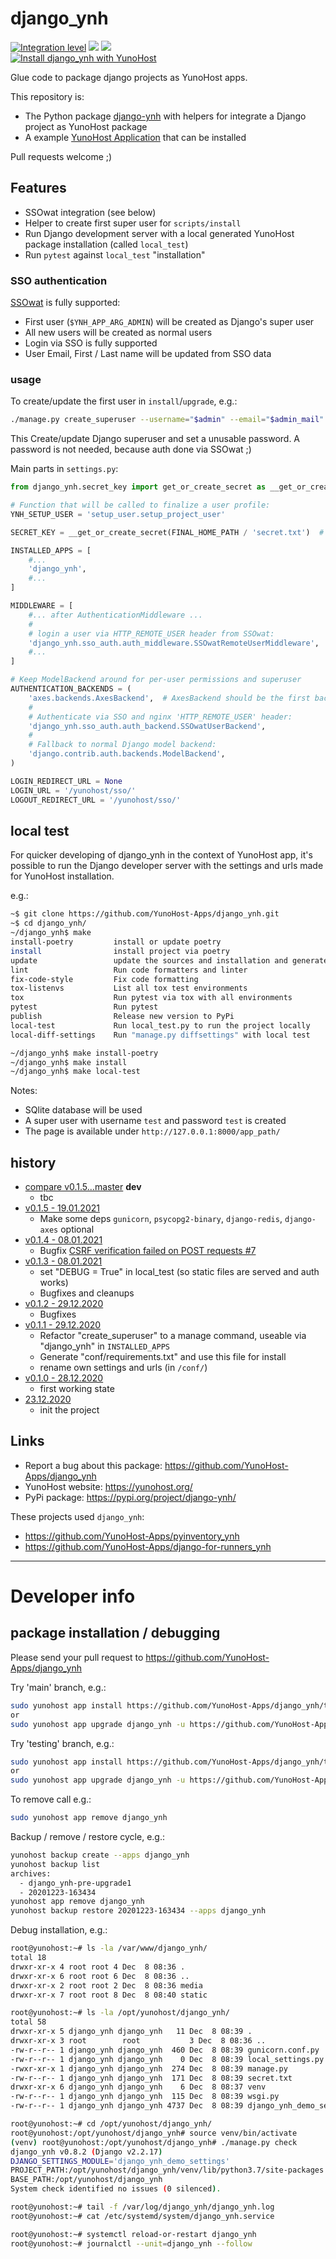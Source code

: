 # django_ynh

[![Integration level](https://dash.yunohost.org/integration/django_ynh.svg)](https://dash.yunohost.org/appci/app/django_ynh) ![](https://ci-apps.yunohost.org/ci/badges/django_ynh.status.svg) ![](https://ci-apps.yunohost.org/ci/badges/django_ynh.maintain.svg)  
[![Install django_ynh with YunoHost](https://install-app.yunohost.org/install-with-yunohost.svg)](https://install-app.yunohost.org/?app=django_ynh)


Glue code to package django projects as YunoHost apps.

This repository is:

* The Python package [django-ynh](https://pypi.org/project/django-ynh/) with helpers for integrate a Django project as YunoHost package
* A example [YunoHost Application](https://install-app.yunohost.org/?app=django_ynh) that can be installed

Pull requests welcome ;)


## Features

* SSOwat integration (see below)
* Helper to create first super user for `scripts/install`
* Run Django development server with a local generated YunoHost package installation (called `local_test`)
* Run `pytest` against `local_test` "installation"


### SSO authentication

[SSOwat](https://github.com/YunoHost/SSOwat) is fully supported:

* First user (`$YNH_APP_ARG_ADMIN`) will be created as Django's super user
* All new users will be created as normal users
* Login via SSO is fully supported
* User Email, First / Last name will be updated from SSO data


### usage

To create/update the first user in `install`/`upgrade`, e.g.:

```bash
./manage.py create_superuser --username="$admin" --email="$admin_mail"
```
This Create/update Django superuser and set a unusable password.
A password is not needed, because auth done via SSOwat ;)

Main parts in `settings.py`:
```python
from django_ynh.secret_key import get_or_create_secret as __get_or_create_secret

# Function that will be called to finalize a user profile:
YNH_SETUP_USER = 'setup_user.setup_project_user'

SECRET_KEY = __get_or_create_secret(FINAL_HOME_PATH / 'secret.txt')  # /opt/yunohost/$app/secret.txt

INSTALLED_APPS = [
    #...
    'django_ynh',
    #...
]

MIDDLEWARE = [
    #... after AuthenticationMiddleware ...
    #
    # login a user via HTTP_REMOTE_USER header from SSOwat:
    'django_ynh.sso_auth.auth_middleware.SSOwatRemoteUserMiddleware',
    #...
]

# Keep ModelBackend around for per-user permissions and superuser
AUTHENTICATION_BACKENDS = (
    'axes.backends.AxesBackend',  # AxesBackend should be the first backend!
    #
    # Authenticate via SSO and nginx 'HTTP_REMOTE_USER' header:
    'django_ynh.sso_auth.auth_backend.SSOwatUserBackend',
    #
    # Fallback to normal Django model backend:
    'django.contrib.auth.backends.ModelBackend',
)

LOGIN_REDIRECT_URL = None
LOGIN_URL = '/yunohost/sso/'
LOGOUT_REDIRECT_URL = '/yunohost/sso/'
```


## local test

For quicker developing of django_ynh in the context of YunoHost app,
it's possible to run the Django developer server with the settings
and urls made for YunoHost installation.

e.g.:
```bash
~$ git clone https://github.com/YunoHost-Apps/django_ynh.git
~$ cd django_ynh/
~/django_ynh$ make
install-poetry         install or update poetry
install                install project via poetry
update                 update the sources and installation and generate "conf/requirements.txt"
lint                   Run code formatters and linter
fix-code-style         Fix code formatting
tox-listenvs           List all tox test environments
tox                    Run pytest via tox with all environments
pytest                 Run pytest
publish                Release new version to PyPi
local-test             Run local_test.py to run the project locally
local-diff-settings    Run "manage.py diffsettings" with local test

~/django_ynh$ make install-poetry
~/django_ynh$ make install
~/django_ynh$ make local-test
```

Notes:

* SQlite database will be used
* A super user with username `test` and password `test` is created
* The page is available under `http://127.0.0.1:8000/app_path/`


## history

* [compare v0.1.5...master](https://github.com/YunoHost-Apps/django_ynh/compare/v0.1.5...master) **dev**
  * tbc
* [v0.1.5 - 19.01.2021](https://github.com/YunoHost-Apps/django_ynh/compare/v0.1.4...v0.1.5)
  * Make some deps `gunicorn`, `psycopg2-binary`, `django-redis`, `django-axes` optional
* [v0.1.4 - 08.01.2021](https://github.com/YunoHost-Apps/django_ynh/compare/v0.1.3...v0.1.4)
  * Bugfix [CSRF verification failed on POST requests #7](https://github.com/YunoHost-Apps/django_ynh/issues/7)
* [v0.1.3 - 08.01.2021](https://github.com/YunoHost-Apps/django_ynh/compare/v0.1.2...v0.1.3)
  * set "DEBUG = True" in local_test (so static files are served and auth works)
  * Bugfixes and cleanups
* [v0.1.2 - 29.12.2020](https://github.com/YunoHost-Apps/django_ynh/compare/v0.1.1...v0.1.2)
  * Bugfixes
* [v0.1.1 - 29.12.2020](https://github.com/YunoHost-Apps/django_ynh/compare/v0.1.0...v0.1.1)
  * Refactor "create_superuser" to a manage command, useable via "django_ynh" in `INSTALLED_APPS`
  * Generate "conf/requirements.txt" and use this file for install
  * rename own settings and urls (in `/conf/`)
* [v0.1.0 - 28.12.2020](https://github.com/YunoHost-Apps/django_ynh/compare/f578f14...v0.1.0)
  * first working state
* [23.12.2020](https://github.com/YunoHost-Apps/django_ynh/commit/f578f144a3a6d11d7044597c37d550d29c247773)
  * init the project


## Links

* Report a bug about this package: https://github.com/YunoHost-Apps/django_ynh
* YunoHost website: https://yunohost.org/
* PyPi package: https://pypi.org/project/django-ynh/

These projects used `django_ynh`:

* https://github.com/YunoHost-Apps/pyinventory_ynh
* https://github.com/YunoHost-Apps/django-for-runners_ynh

---

# Developer info

## package installation / debugging

Please send your pull request to https://github.com/YunoHost-Apps/django_ynh

Try 'main' branch, e.g.:
```bash
sudo yunohost app install https://github.com/YunoHost-Apps/django_ynh/tree/master --debug
or
sudo yunohost app upgrade django_ynh -u https://github.com/YunoHost-Apps/django_ynh/tree/master --debug
```

Try 'testing' branch, e.g.:
```bash
sudo yunohost app install https://github.com/YunoHost-Apps/django_ynh/tree/testing --debug
or
sudo yunohost app upgrade django_ynh -u https://github.com/YunoHost-Apps/django_ynh/tree/testing --debug
```

To remove call e.g.:
```bash
sudo yunohost app remove django_ynh
```

Backup / remove / restore cycle, e.g.:
```bash
yunohost backup create --apps django_ynh
yunohost backup list
archives:
  - django_ynh-pre-upgrade1
  - 20201223-163434
yunohost app remove django_ynh
yunohost backup restore 20201223-163434 --apps django_ynh
```

Debug installation, e.g.:
```bash
root@yunohost:~# ls -la /var/www/django_ynh/
total 18
drwxr-xr-x 4 root root 4 Dec  8 08:36 .
drwxr-xr-x 6 root root 6 Dec  8 08:36 ..
drwxr-xr-x 2 root root 2 Dec  8 08:36 media
drwxr-xr-x 7 root root 8 Dec  8 08:40 static

root@yunohost:~# ls -la /opt/yunohost/django_ynh/
total 58
drwxr-xr-x 5 django_ynh django_ynh   11 Dec  8 08:39 .
drwxr-xr-x 3 root        root           3 Dec  8 08:36 ..
-rw-r--r-- 1 django_ynh django_ynh  460 Dec  8 08:39 gunicorn.conf.py
-rw-r--r-- 1 django_ynh django_ynh    0 Dec  8 08:39 local_settings.py
-rwxr-xr-x 1 django_ynh django_ynh  274 Dec  8 08:39 manage.py
-rw-r--r-- 1 django_ynh django_ynh  171 Dec  8 08:39 secret.txt
drwxr-xr-x 6 django_ynh django_ynh    6 Dec  8 08:37 venv
-rw-r--r-- 1 django_ynh django_ynh  115 Dec  8 08:39 wsgi.py
-rw-r--r-- 1 django_ynh django_ynh 4737 Dec  8 08:39 django_ynh_demo_settings.py

root@yunohost:~# cd /opt/yunohost/django_ynh/
root@yunohost:/opt/yunohost/django_ynh# source venv/bin/activate
(venv) root@yunohost:/opt/yunohost/django_ynh# ./manage.py check
django_ynh v0.8.2 (Django v2.2.17)
DJANGO_SETTINGS_MODULE='django_ynh_demo_settings'
PROJECT_PATH:/opt/yunohost/django_ynh/venv/lib/python3.7/site-packages
BASE_PATH:/opt/yunohost/django_ynh
System check identified no issues (0 silenced).

root@yunohost:~# tail -f /var/log/django_ynh/django_ynh.log
root@yunohost:~# cat /etc/systemd/system/django_ynh.service

root@yunohost:~# systemctl reload-or-restart django_ynh
root@yunohost:~# journalctl --unit=django_ynh --follow
```


